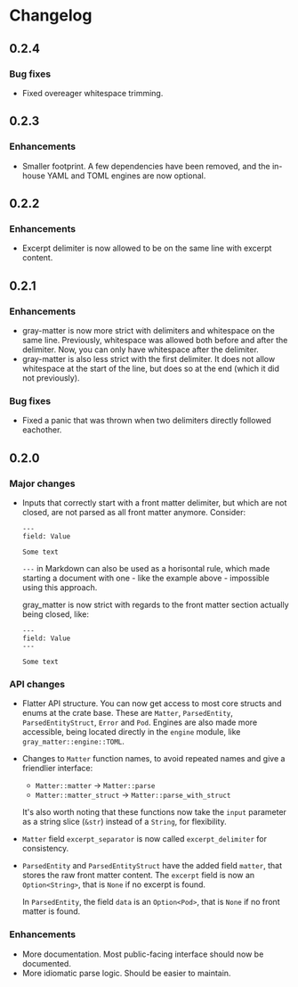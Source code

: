 # Changelog

## 0.2.4

### Bug fixes

- Fixed overeager whitespace trimming.

## 0.2.3

### Enhancements

- Smaller footprint. A few dependencies have been removed, and the in-house YAML and TOML engines are now optional.

## 0.2.2

### Enhancements

- Excerpt delimiter is now allowed to be on the same line with excerpt content.

## 0.2.1

### Enhancements

- gray-matter is now more strict with delimiters and whitespace on the same line. Previously, whitespace was allowed both before and after the delimiter. Now, you can only have whitespace after the delimiter.
- gray-matter is also less strict with the first delimiter. It does not allow whitespace at the start of the line, but does so at the end (which it did not previously).

### Bug fixes

- Fixed a panic that was thrown when two delimiters directly followed eachother.

## 0.2.0

### Major changes

- Inputs that correctly start with a front matter delimiter, but which are not closed, are not parsed as all front matter anymore. Consider:

    ```
    ---
    field: Value

    Some text
    ```

    `---` in Markdown can also be used as a horisontal rule, which made starting a document with one - like the example above - impossible using this approach.

    gray_matter is now strict with regards to the front matter section actually being closed, like:


    ```
    ---
    field: Value
    ---

    Some text
    ```

### API changes

- Flatter API structure. You can now get access to most core structs and enums at the crate base. These are `Matter`, `ParsedEntity`, `ParsedEntityStruct`, `Error` and `Pod`. Engines are also made more accessible, being located directly in the `engine` module, like `gray_matter::engine::TOML`.
- Changes to `Matter` function names, to avoid repeated names and give a friendlier interface:

    - `Matter::matter` -> `Matter::parse`
    - `Matter::matter_struct` -> `Matter::parse_with_struct`

    It's also worth noting that these functions now take the `input` parameter as a string slice (`&str`) instead of a `String`, for flexibility.

- `Matter` field `excerpt_separator` is now called `excerpt_delimiter` for consistency.
- `ParsedEntity` and `ParsedEntityStruct` have the added field `matter`, that stores the raw front matter content. The `excerpt` field is now an `Option<String>`, that is `None` if no excerpt is found.

    In `ParsedEntity`, the field `data` is an `Option<Pod>`, that is `None` if no front matter is found.

### Enhancements

- More documentation. Most public-facing interface should now be documented.
- More idiomatic parse logic. Should be easier to maintain.
